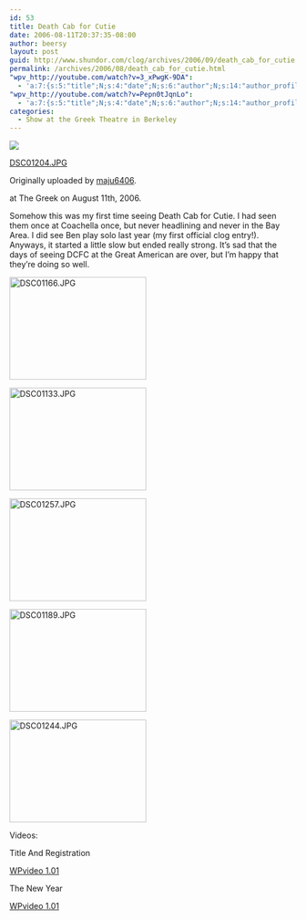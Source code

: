 ```yaml
---
id: 53
title: Death Cab for Cutie
date: 2006-08-11T20:37:35-08:00
author: beersy
layout: post
guid: http://www.shundor.com/clog/archives/2006/09/death_cab_for_cutie.html
permalink: /archives/2006/08/death_cab_for_cutie.html
"wpv_http://youtube.com/watch?v=3_xPwgK-9DA":
  - 'a:7:{s:5:"title";N;s:4:"date";N;s:6:"author";N;s:14:"author_profile";s:23:"http://www.youtube.com/";s:8:"duration";N;s:9:"embedcode";s:198:"<object data="http://www.youtube.com/v/3_xPwgK-9DA" type="application/x-shockwave-flash" width="100%" height="100%"><param name="movie" value="http://www.youtube.com/v/3_xPwgK-9DA"></param></object>";s:7:"version";s:4:"1.01";}'
"wpv_http://youtube.com/watch?v=Pepn0tJqnLo":
  - 'a:7:{s:5:"title";N;s:4:"date";N;s:6:"author";N;s:14:"author_profile";s:23:"http://www.youtube.com/";s:8:"duration";N;s:9:"embedcode";s:198:"<object data="http://www.youtube.com/v/Pepn0tJqnLo" type="application/x-shockwave-flash" width="100%" height="100%"><param name="movie" value="http://www.youtube.com/v/Pepn0tJqnLo"></param></object>";s:7:"version";s:4:"1.01";}'
categories:
  - Show at the Greek Theatre in Berkeley
---
```

[![](http://static.flickr.com/87/234670309_697c223803_m.jpg)](http://www.flickr.com/photos/beersy/234670309/ "photo sharing")

[DSC01204.JPG](http://www.flickr.com/photos/beersy/234670309/)

Originally uploaded by [maju6406](http://www.flickr.com/people/beersy/).

at The Greek on August 11th, 2006.

Somehow this was my first time seeing Death Cab for Cutie. I had seen them once at Coachella once, but never headlining and never in the Bay Area. I did see Ben play solo last year (my first official clog entry!). Anyways, it started a little slow but ended really strong. It&#8217;s sad that the days of seeing DCFC at the Great American are over, but I&#8217;m happy that they&#8217;re doing so well.

<!--more-->

[<img width="240" height="180" alt="DSC01166.JPG" src="http://static.flickr.com/83/234668458_b96d8df985_m.jpg" />](http://www.flickr.com/photos/beersy/234668458/ "Photo Sharing")

[<img width="240" height="180" alt="DSC01133.JPG" src="http://static.flickr.com/92/234666720_275252fa5f_m.jpg" />](http://www.flickr.com/photos/beersy/234666720/ "Photo Sharing")

[<img width="240" height="180" alt="DSC01257.JPG" src="http://static.flickr.com/95/234671159_c68f704edf_m.jpg" />](http://www.flickr.com/photos/beersy/234671159/ "Photo Sharing")

[<img width="240" height="180" alt="DSC01189.JPG" src="http://static.flickr.com/87/234669673_23aca53563_m.jpg" />](http://www.flickr.com/photos/beersy/234669673/ "Photo Sharing")

[<img width="240" height="180" alt="DSC01244.JPG" src="http://static.flickr.com/88/234670893_c8367d3676_m.jpg" />](http://www.flickr.com/photos/beersy/234670893/ "Photo Sharing")

Videos:

Title And Registration

<div class="wpv_videoc">
  <div class="wpv_self">
    <a href="http://www.skarcha.com/wp-plugins/wpvideo/">WPvideo 1.01</a>
  </div>
  
  <div class="wpv_video">
  </div>
  
  <div class="wpv_titleauthor">
  </div>
  
  <div class="wpv_durationdate">
  </div>
  
  <div class="wpv_download">
    <a target="_blank" href="http://videodownloader.net/get/?url=http://youtube.com/watch?v=3_xPwgK-9DA"></a>
  </div>
</div>

The New Year

<div class="wpv_videoc">
  <div class="wpv_self">
    <a href="http://www.skarcha.com/wp-plugins/wpvideo/">WPvideo 1.01</a>
  </div>
  
  <div class="wpv_video">
  </div>
  
  <div class="wpv_titleauthor">
  </div>
  
  <div class="wpv_durationdate">
  </div>
  
  <div class="wpv_download">
    <a target="_blank" href="http://videodownloader.net/get/?url=http://youtube.com/watch?v=Pepn0tJqnLo"></a>
  </div>
</div>